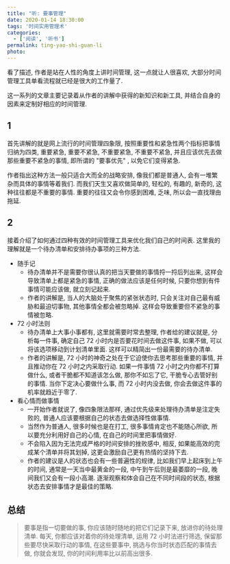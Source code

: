 ```yaml
---
title: "听: 要事管理"
date: 2020-01-14 18:30:00
tags: '时间实用管理术'
categories:
  - ['阅读', '听书']
permalink: ting-yao-shi-guan-li
photo:
---
```


看了描述, 作者是站在人性的角度上讲时间管理, 这一点就让人很喜欢, 大部分时间管理工具单看流程就已经是很大的工作量了.

这一系列的文章主要记录着从作者的讲解中获得的新知识和新工具, 并结合自身的因素来定制好相应的时间管理.

<!-- more -->

## 1

首先讲解的就是网上流行的时间管理四象限, 按照重要性和紧急性两个指标把事情归纳为四类, 重要紧急, 重要不紧急, 不重要紧急, 不重要不紧急, 并且应该优先去做那些重要不紧急的事情, 即所谓的 "要事优先" , 以免它们变得紧急.

作者指出这种方法一般只适合大而全的战略安排, 像我们都是普通人, 会有一堆繁杂而具体的事情等着我们. 而我们天生又喜欢做简单的, 轻松的, 有趣的, 新奇的, 这种往往都是不重要的事情. 重要的往往又会令你感到困难, 乏味, 所以会一直找理由拖延.

## 2

接着介绍了如何通过四种有效的时间管理工具来优化我们自己的时间表. 这里我的理解就是一个待办清单和安排待办事项的三种方法.

- 随手记
  - 待办清单并不是需要你很认真的把当天要做的事情捋一捋后列出来, 这样会导致清单上都是紧急的事情, 正确的做法应该是任何时候, 只要你想到有件事情可能应该做, 就立刻记起来.
  - 作者的讲解是, 当人的大脑处于聚焦的紧张状态时, 只会关注对自己最有威胁和最迫切事物, 其他事情全都会被忽略掉. 这样会导致重要但不紧急的事情被忽略.
- 72 小时法则
  - 待办清单上大事小事都有, 这里就需要时常去整理, 作者给的建议就是, 分析每一件事, 确定自己 72 小时内是否要花时间去做这件事, 如果不做, 可以将该选项移动到计划清单里面. 这样可以精简出一份最需要的待办清单.
  - 作者的讲解是, 72 小时的神奇之处在于它迫使你去思考那些重要的事情, 并且推动你在 72 小时之内采取行动. 如果一件事情 72 小时之内你都不打算做什么, 或者干脆都不知道该怎么做, 那你不如忘了它, 干脆专心去管好别的事情. 当你下定决心要做什么事, 而 72 小时内没去做, 你会去做这件事的机率就趋近于零了.
- 看心情而做事情
  - 一开始作者就说了, 像四象限法那样, 通过优先级来处理待办清单是注定失败的, 普通人应该要根据自己的状态去做选择性做事情.
  - 当然作为普通人, 很多时候也是在打工, 很多事情肯定也不能随心所欲, 所以要充分利用好自己的心情, 在自己的时间里把事情做好.
  - 不会陷入因为无法完成严格的时间安排的挫败感中, 相反, 如果能高效的完成某个清单并将其划掉, 这更会激励自己更有热情的坚持下去.
  - 作者的建议是人的状态也会有一些普遍性的规律, 比如我们早上起床到上午的时间, 通常是一天当中最黄金的一段, 中午到午后则是最萎靡的一段, 晚间我们又会有一段小高潮. 逐渐观察和体会自己在不同时间段的状态, 根据状态去安排事情才是最佳的策略.

## 总结

> 要事是指一切要做的事, 你应该随时随地的把它们记录下来, 放进你的待处理清单. 每天, 你都应该对着你的待处理清单, 运用 72 小时法进行筛选, 保留那些要尽快采取行动的事情, 在这些要事中, 挑选与你当时状态匹配的事情去做, 你就会发现, 你的时间利用率比以前高出很多.
